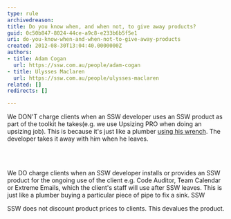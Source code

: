 ```yaml
---
type: rule
archivedreason: 
title: Do you know when, and when not, to give away products?
guid: 0c50b847-8024-44ce-a9c8-e233b6b5f5e1
uri: do-you-know-when-and-when-not-to-give-away-products
created: 2012-08-30T13:04:40.0000000Z
authors:
- title: Adam Cogan
  url: https://ssw.com.au/people/adam-cogan
- title: Ulysses Maclaren
  url: https://ssw.com.au/people/ulysses-maclaren
related: []
redirects: []

---
```



<p>
                    We DON'T charge clients when an SSW developer uses an SSW product as part of the
                    toolkit he takes(e.g. we use Upsizing PRO when doing an upsizing job). This
                    is because it's just like a plumber <a href="/Management/RulesToSuccessfulProjects/Pages/ToolBox.aspx">
                        using his wrench</a>. The developer takes it away with him when he leaves.</p>
<br><excerpt class='endintro'></excerpt><br>
<p>
                            We DO charge clients when an SSW developer installs or provides an SSW product for
                            the ongoing use of the client e.g. Code Auditor, Team Calendar or Extreme Emails,
                            which the client's staff will use after SSW leaves. This is just like a plumber
                            buying a particular piece of pipe to fix a sink. SSW
                        </p>
                        <p>
                            SSW does not discount product prices to clients. This devalues the product.
                        </p>


